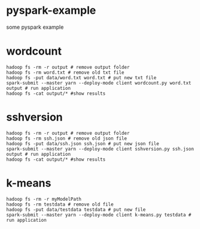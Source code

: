 # pyspark-example
some pyspark example

wordcount
===

	hadoop fs -rm -r output # remove output folder
	hadoop fs -rm word.txt # remove old txt file
	hadoop fs -put data/word.txt word.txt # put new txt file
	spark-submit --master yarn --deploy-mode client wordcount.py word.txt output # run application
	hadoop fs -cat output/* #show results

sshversion
===

	hadoop fs -rm -r output # remove output folder
	hadoop fs -rm ssh.json # remove old json file
	hadoop fs -put data/ssh.json ssh.json # put new json file
	spark-submit --master yarn --deploy-mode client sshversion.py ssh.json output # run application
	hadoop fs -cat output/* #show results

k-means
===

	hadoop fs -rm -r myModelPath
	hadoop fs -rm testdata # remove old file
	hadoop fs -put data/testdata testdata # put new file
	spark-submit --master yarn --deploy-mode client k-means.py testdata # run application
